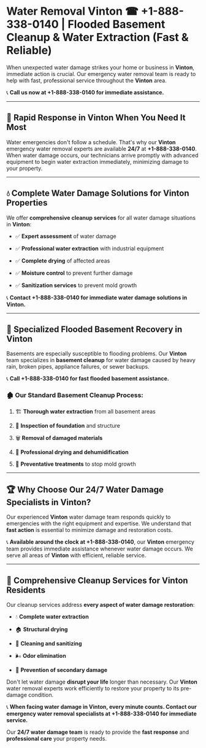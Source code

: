 # Water Removal Vinton ☎ +1-888-338-0140 | Flooded Basement Cleanup & Water Extraction (Fast & Reliable)

When unexpected water damage strikes your home or business in **Vinton**, immediate action is crucial. Our emergency water removal team is ready to help with fast, professional service throughout the **Vinton** area. 

📞 **Call us now at +1-888-338-0140 for immediate assistance.**
---
## 🚀 Rapid Response in Vinton When You Need It Most
Water emergencies don't follow a schedule. That's why our **Vinton** emergency water removal experts are available **24/7** at **+1-888-338-0140**. When water damage occurs, our technicians arrive promptly with advanced equipment to begin water extraction immediately, minimizing damage to your property.
---
## 💧 Complete Water Damage Solutions for Vinton Properties
We offer **comprehensive cleanup services** for all water damage situations in **Vinton**:
- ✅ **Expert assessment** of water damage  
- ✅ **Professional water extraction** with industrial equipment  
- ✅ **Complete drying** of affected areas  
- ✅ **Moisture control** to prevent further damage  
- ✅ **Sanitization services** to prevent mold growth  
📞 **Contact +1-888-338-0140 for immediate water damage solutions in Vinton.**
---
## 🌊 Specialized Flooded Basement Recovery in Vinton
Basements are especially susceptible to flooding problems. Our **Vinton** team specializes in **basement cleanup** for water damage caused by heavy rain, broken pipes, appliance failures, or sewer backups. 
📞 **Call +1-888-338-0140 for fast flooded basement assistance.**
### 🏚️ Our Standard Basement Cleanup Process:
1. 🏗️ **Thorough water extraction** from all basement areas  
2. 🔎 **Inspection of foundation** and structure  
3. 🗑️ **Removal of damaged materials**  
4. 💨 **Professional drying and dehumidification**  
5. 🚫 **Preventative treatments** to stop mold growth  
---
## 🏆 Why Choose Our 24/7 Water Damage Specialists in Vinton?
Our experienced **Vinton** water damage team responds quickly to emergencies with the right equipment and expertise. We understand that **fast action** is essential to minimize damage and restoration costs.
📞 **Available around the clock at +1-888-338-0140**, our **Vinton** emergency team provides immediate assistance whenever water damage occurs. We serve all areas of **Vinton** with efficient, reliable service.
---
## 🧹 Comprehensive Cleanup Services for Vinton Residents
Our cleanup services address **every aspect of water damage restoration**:
- 💧 **Complete water extraction**  
- 🏠 **Structural drying**  
- 🧼 **Cleaning and sanitizing**  
- 🌬️ **Odor elimination**  
- 🚫 **Prevention of secondary damage**  
Don't let water damage **disrupt your life** longer than necessary. Our **Vinton** water removal experts work efficiently to restore your property to its pre-damage condition.
📞 **When facing water damage in Vinton, every minute counts. Contact our emergency water removal specialists at +1-888-338-0140 for immediate service.**
Our **24/7 water damage team** is ready to provide the **fast response** and **professional care** your property needs.
